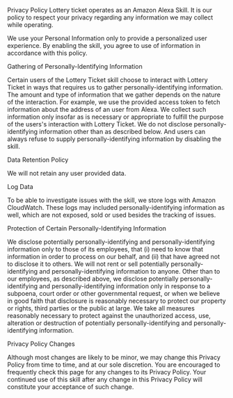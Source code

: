 Privacy Policy
Lottery ticket operates as an Amazon Alexa Skill. It is our policy to respect your privacy regarding any information we may collect while operating.

We use your Personal Information only to provide a personalized user experience. By enabling the skill, you agree to use of information in accordance with this policy.

Gathering of Personally-Identifying Information

Certain users of the Lottery Ticket skill choose to interact with Lottery Ticket in ways that requires us to gather personally-identifying information. The amount and type of information that we gather depends on the nature of the interaction. For example, we use the provided access token to fetch information about the address of an user from Alexa. We collect such information only insofar as is necessary or appropriate to fulfill the purpose of the users's interaction with Lottery Ticket. We do not disclose personally-identifying information other than as described below. And users can always refuse to supply personally-identifying information by disabling the skill.

Data Retention Policy

We will not retain any user provided data.

Log Data

To be able to investigate issues with the skill, we store logs with Amazon CloudWatch. These logs may included personally-identifying information as well, which are not exposed, sold or used besides the tracking of issues.

Protection of Certain Personally-Identifying Information

We disclose potentially personally-identifying and personally-identifying information only to those of its employees, that (i) need to know that information in order to process on our behalf, and (ii) that have agreed not to disclose it to others. We will not rent or sell potentially personally-identifying and personally-identifying information to anyone. Other than to our employees, as described above, we disclose potentially personally-identifying and personally-identifying information only in response to a subpoena, court order or other governmental request, or when we believe in good faith that disclosure is reasonably necessary to protect our property or rights, third parties or the public at large. We take all measures reasonably necessary to protect against the unauthorized access, use, alteration or destruction of potentially personally-identifying and personally-identifying information.

Privacy Policy Changes

Although most changes are likely to be minor, we may change this Privacy Policy from time to time, and at our sole discretion. You are encouraged to frequently check this page for any changes to its Privacy Policy. Your continued use of this skill after any change in this Privacy Policy will constitute your acceptance of such change.
